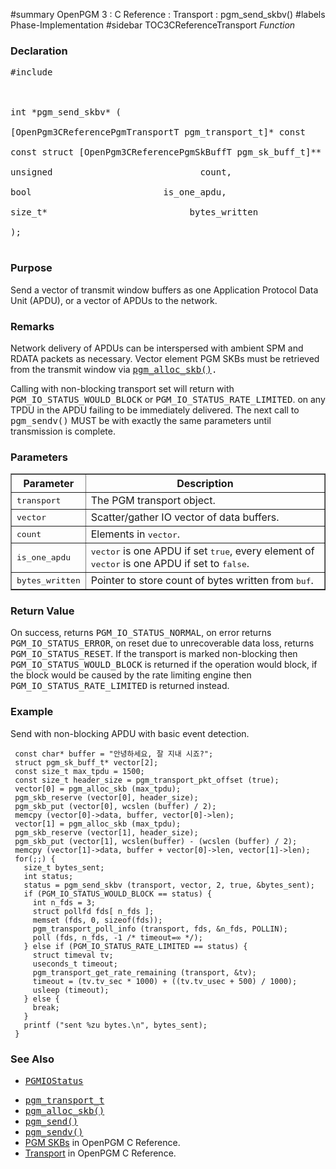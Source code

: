 ﻿#summary OpenPGM 3 : C Reference : Transport : pgm\_send\_skbv()
#labels Phase-Implementation
#sidebar TOC3CReferenceTransport
_Function_
### Declaration ###
<pre>
#include <pgm/pgm.h><br>
<br>
int *pgm_send_skbv* (<br>
[OpenPgm3CReferencePgmTransportT pgm_transport_t]* const           transport,<br>
const struct [OpenPgm3CReferencePgmSkBuffT pgm_sk_buff_t]**     vector,<br>
unsigned                            count,<br>
bool                         is_one_apdu,<br>
size_t*                           bytes_written<br>
);<br>
</pre>

### Purpose ###
Send a vector of transmit window buffers as one Application Protocol Data Unit (APDU), or a vector of APDUs to the network.

### Remarks ###
Network delivery of APDUs can be interspersed with ambient SPM and RDATA packets as necessary.  Vector element PGM SKBs must be retrieved from the transmit window via <tt><a href='OpenPgm3CReferencePgmAllocSkb.md'>pgm_alloc_skb()</a>.</tt>

Calling with non-blocking transport set will return with <tt>PGM_IO_STATUS_WOULD_BLOCK</tt> or <tt>PGM_IO_STATUS_RATE_LIMITED</tt>. on any TPDU in the APDU failing to be immediately delivered.  The next call to <tt>pgm_sendv()</tt> MUST be with exactly the same parameters until transmission is complete.

### Parameters ###

<table cellpadding='5' border='1' cellspacing='0'>
<tr>
<th>Parameter</th>
<th>Description</th>
</tr>
<tr>
<td><tt>transport</tt></td>
<td>The PGM transport object.</td>
</tr><tr>
<td><tt>vector</tt></td>
<td>Scatter/gather IO vector of data buffers.</td>
</tr><tr>
<td><tt>count</tt></td>
<td>Elements in <tt>vector</tt>.</td>
</tr><tr>
<td><tt>is_one_apdu</tt></td>
<td><tt>vector</tt> is one APDU if set <tt>true</tt>, every element of <tt>vector</tt> is one APDU if set to <tt>false</tt>.</td>
</tr><tr>
<td><tt>bytes_written</tt></td>
<td>Pointer to store count of bytes written from <tt>buf</tt>.</td>
</tr>
</table>

### Return Value ###
On success, returns <tt>PGM_IO_STATUS_NORMAL</tt>, on error returns <tt>PGM_IO_STATUS_ERROR</tt>, on reset due to unrecoverable data loss, returns <tt>PGM_IO_STATUS_RESET</tt>.  If the transport is marked non-blocking then <tt>PGM_IO_STATUS_WOULD_BLOCK</tt> is returned if the operation would block, if the block would be caused by the rate limiting engine then <tt>PGM_IO_STATUS_RATE_LIMITED</tt> is returned instead.

### Example ###
Send with non-blocking APDU with basic event detection.

```
 const char* buffer = "안녕하세요, 잘 지내 시죠?";
 struct pgm_sk_buff_t* vector[2];
 const size_t max_tpdu = 1500;
 const size_t header_size = pgm_transport_pkt_offset (true);
 vector[0] = pgm_alloc_skb (max_tpdu);
 pgm_skb_reserve (vector[0], header_size);
 pgm_skb_put (vector[0], wcslen (buffer) / 2);
 memcpy (vector[0]->data, buffer, vector[0]->len);
 vector[1] = pgm_alloc_skb (max_tpdu);
 pgm_skb_reserve (vector[1], header_size);
 pgm_skb_put (vector[1], wcslen(buffer) - (wcslen (buffer) / 2);
 memcpy (vector[1]->data, buffer + vector[0]->len, vector[1]->len);
 for(;;) {
   size_t bytes_sent;
   int status;
   status = pgm_send_skbv (transport, vector, 2, true, &bytes_sent);
   if (PGM_IO_STATUS_WOULD_BLOCK == status) {
     int n_fds = 3;
     struct pollfd fds[ n_fds ];
     memset (fds, 0, sizeof(fds));
     pgm_transport_poll_info (transport, fds, &n_fds, POLLIN);
     poll (fds, n_fds, -1 /* timeout=∞ */);
   } else if (PGM_IO_STATUS_RATE_LIMITED == status) {
     struct timeval tv;
     useconds_t timeout;
     pgm_transport_get_rate_remaining (transport, &tv);
     timeout = (tv.tv_sec * 1000) + ((tv.tv_usec + 500) / 1000);
     usleep (timeout);
   } else {
     break;
   }
   printf ("sent %zu bytes.\n", bytes_sent);
 }
```

### See Also ###
  * <tt><a href='OpenPgm3CReferencePgmIoStatus.md'>PGMIOStatus</a></tt><br>
<ul><li><tt><a href='OpenPgm3CReferencePgmTransportT.md'>pgm_transport_t</a></tt><br>
</li><li><tt><a href='OpenPgm3CReferencePgmAllocSkb.md'>pgm_alloc_skb()</a></tt><br>
</li><li><tt><a href='OpenPgm3CReferencePgmSend.md'>pgm_send()</a></tt><br>
</li><li><tt><a href='OpenPgm3CReferencePgmSendv.md'>pgm_sendv()</a></tt><br>
</li><li><a href='OpenPgm3CReferencePgmSkbs.md'>PGM SKBs</a> in OpenPGM C Reference.<br>
</li><li><a href='OpenPgm3CReferenceTransport.md'>Transport</a> in OpenPGM C Reference.